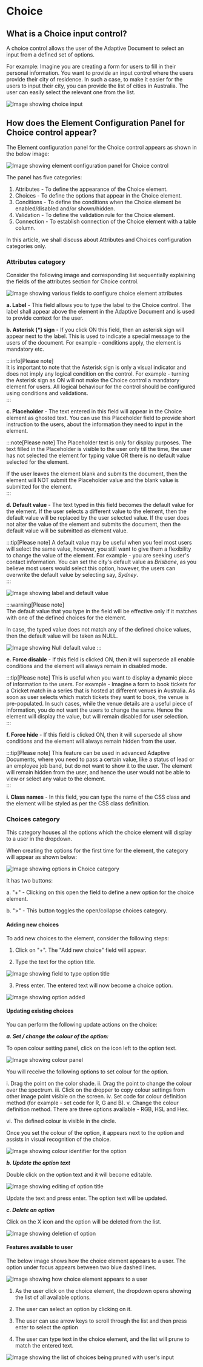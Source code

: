 # Choice

## What is a Choice input control?

A choice control allows the user of the Adaptive Document to select an input from a defined set of options. 

For example: Imagine you are creating a form for users to fill in their personal information. You want to provide an input control where the users provide their city of residence. In such a case, to make it easier for the users to input their city, you can provide the list of cities in Australia. The user can easily select the relevant one from the list.

![Image showing choice input](<Choice 1.png>)

## How does the Element Configuration Panel for Choice control appear?

The Element configuration panel for the Choice control appears as shown in the below image:

![Image showing element configuration panel for Choice control](<Choice 2.png>)

The panel has five categories:

1. Attributes - To define the appearance of the Choice element.
2. Choices - To define the options that appear in the Choice element.
3. Conditions - To define the conditions when the Choice element be enabled/disabled and/or shown/hidden.
4. Validation - To define the validation rule for the Choice element.
5. Connection - To establish connection of the Choice element with a table column.

In this article, we shall discuss about Attributes and Choices configuration categories only. 

### Attributes category

Consider the following image and corresponding list sequentially explaining the fields of the attributes section for Choice control.

![Image showing various fields to configure choice element attributes](<Choice 3.png>)

   **a. Label** - This field allows you to type the label to the Choice control. The label shall appear above the element in the Adaptive Document and is used to provide context for the user.

   **b. Asterisk (*) sign** - If you click ON this field, then an asterisk sign will appear next to the label. This is used to indicate a special message to the users of the document. For example - conditions apply, the element is mandatory etc.  

   :::info[Please note]  
   It is important to note that the Asterisk sign is only a visual indicator and does not imply any logical condition on the control. For example - turning the Asterisk sign as ON will not make the Choice control a mandatory element for users. All logical behaviour for the control should be configured using conditions and validations.  
   :::

   **c. Placeholder** - The text entered in this field will appear in the Choice element as ghosted text. You can use this Placeholder field to provide short instruction to the users, about the information they need to input in the element.   

   :::note[Please note]
   The Placeholder text is only for display purposes. 
   The text filled in the Placeholder is visible to the user only till the time, the user has not selected the element for typing value OR there is no default value selected for the element. 
   
   If the user leaves the element blank and submits the document, then the element will NOT submit the Placeholder value and the blank value is submitted for the element.  
   :::

   **d. Default value** - The text typed in this field becomes the default value for the element. If the user selects a different value to the element, then the default value will be replaced by the user selected value. If the user does not alter the value of the element and submits the document, then the default value will be submitted as element value. 

   :::tip[Please note]
   A default value may be useful when you feel most users will select the same value, however, you still want to give them a flexibility to change the value of the element. For example - you are seeking user's contact information. You can set the city's default value as *Brisbane*, as you believe most users would select this option, however, the users can overwrite the default value by selecting say, *Sydney*.   
   :::

   ![Image showing label and default value](<Choice 4.png>)

   :::warning[Please note]  
   The default value that you type in the field will be effective only if it matches with one of the defined choices for the element. 

   In case, the typed value does not match any of the defined choice values, then the default value will be taken as NULL.  

   ![Image showing Null default value](<Choice 5.png>)
   :::

   **e. Force disable** - If this field is clicked ON, then it will supersede all enable conditions and the element will always remain in disabled mode.

   :::tip[Please note]
   This is useful when you want to display a dynamic piece of information to the users. For example - Imagine a form to book tickets for a Cricket match in a series that is hosted at different venues in Australia. As soon as user selects which match tickets they want to book, the venue is pre-populated. In such cases, while the venue details are a useful piece of information, you do not want the users to change the same. Hence the element will display the value, but will remain disabled for user selection.  
   :::

   **f. Force hide** - If this field is clicked ON, then it will supersede all show conditions and the element will always remain hidden from the user.

   :::tip[Please note]
   This feature can be used in advanced Adaptive Documents, where you need to pass a certain value, like a status of lead or an employee job band, but do not want to show it to the user. The element will remain hidden from the user, and hence the user would not be able to view or select any value to the element.  
   :::

   **i. Class names** - In this field, you can type the name of the CSS class and the element will be styled as per the CSS class definition.

### Choices category

This category houses all the options which the choice element will display to a user in the dropdown. 

When creating the options for the first time for the element, the category will appear as shown below:

![Image showing options in Choice category](<Choice 6.png>)

It has two buttons:

a. "+"  - Clicking on this open the field to define a new option for the choice element.

b. ">" - This button toggles the open/collapse choices category.

#### Adding new choices

To add new choices to the element, consider the following steps:

1. Click on "+". The "Add new choice" field will appear.

2. Type the text for the option title.

![Image showing field to type option title](<Choice 7.png>)

3. Press enter. The entered text will now become a choice option.

![Image showing option added](<Choice 8.png>)

#### Updating existing choices

You can perform the following update actions on the choice:

***a. Set / change the colour of the option:***

To open colour setting panel, click on the icon left to the option text.

![Image showing colour panel](<Choice 9.png>)

You will receive the following options to set colour for the option.

i. Drag the point on the color shade.
ii. Drag the point to change the colour over the spectrum.
iii. Click on the dropper to copy colour settings from other image point visible on the screen.
iv. Set code for colour definition method (for example - set code for R, G and B).
v. Change the colour definition method. There are three options available - RGB, HSL and Hex.

vi. The defined colour is visible in the circle.

Once you set the colour of the option, it appears next to the option and assists in visual recognition of the choice.

![Image showing colour identifier for the option](<Choice 9b.png>)


***b. Update the option text***

Double click on the option text and it will become editable. 

![Image showing editing of option title](<Choice 10.png>)

Update the text and press enter. 
The option text will be updated.

***c. Delete an option***

Click on the X icon and the option will be deleted from the list.

![Image showing deletion of option](<Choice 11.png>)

#### Features available to user

The below image shows how the choice element appears to a user. The option under focus appears between two blue dashed lines.

![Image showing how choice element appears to a user](<Choice 12.png>)

1. As the user click on the choice element, the dropdown opens showing the list of all available options.

2. The user can select an option by clicking on it.

3. The user can use arrow keys to scroll through the list and then press enter to select the option

4. The user can type text in the choice element, and the list will prune to match the entered text.

![Image showing the list of choices being pruned with user's input](<Choice 13.png>)